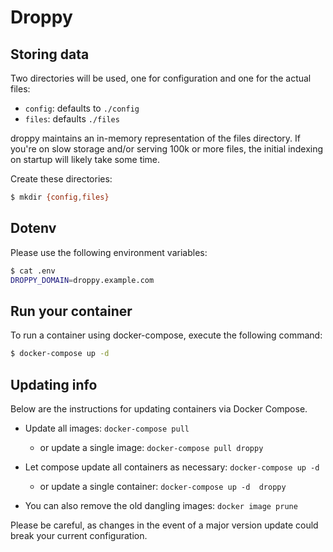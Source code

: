 # Droppy

## Storing data

Two directories will be used, one for configuration and one for the actual files:

- `config`: defaults to `./config`
- `files`: defaults `./files`

droppy maintains an in-memory representation of the files directory. If you're on slow storage and/or serving 100k or more files, the initial indexing on startup will likely take some time.

Create these directories:

```sh
$ mkdir {config,files}
```

## Dotenv

Please use the following environment variables:

```sh
$ cat .env
DROPPY_DOMAIN=droppy.example.com
```

## Run your container

To run a container using docker-compose, execute the following command:

```sh
$ docker-compose up -d
```

## Updating info

Below are the instructions for updating containers via Docker Compose.

- Update all images: `docker-compose pull`
  - or update a single image: `docker-compose pull droppy`

- Let compose update all containers as necessary: `docker-compose up -d`
  - or update a single container: `docker-compose up -d 
  droppy`
- You can also remove the old dangling images: `docker image prune`

Please be careful, as changes in the event of a major version update could break your current configuration.
